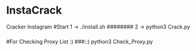 # InstaCrack
Cracker Instagram
#Start
1 -> ./install.sh
########
2 -> python3 Crack.py
#####
#For Checking Proxy List :)
###::) python3 Check_Proxy.py
